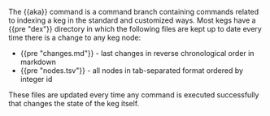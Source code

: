 The {{aka}} command is a command branch containing commands related to indexing a keg in the standard and customized ways. Most kegs have a {{pre "dex"}} directory in which the following files are kept up to date every time there is a change to any keg node:

* {{pre "changes.md"}} - last changes in reverse chronological order in markdown
* {{pre "nodes.tsv"}} - all nodes in tab-separated format ordered by integer id

These files are updated every time any command is executed successfully that changes the state of the keg itself.
